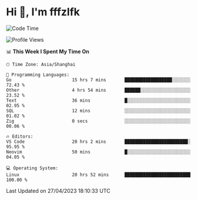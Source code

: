 # Hi 👋, I'm fffzlfk

<!--START_SECTION:waka-->
![Code Time](http://img.shields.io/badge/Code%20Time-179%20hrs%2023%20mins-blue)

![Profile Views](http://img.shields.io/badge/Profile%20Views-0-blue)

📊 **This Week I Spent My Time On** 

```text
🕑︎ Time Zone: Asia/Shanghai

💬 Programming Languages: 
Go                       15 hrs 7 mins       ██████████████████░░░░░░░   72.43 % 
Other                    4 hrs 54 mins       ██████░░░░░░░░░░░░░░░░░░░   23.52 % 
Text                     36 mins             █░░░░░░░░░░░░░░░░░░░░░░░░   02.95 % 
SQL                      12 mins             ░░░░░░░░░░░░░░░░░░░░░░░░░   01.02 % 
Zig                      0 secs              ░░░░░░░░░░░░░░░░░░░░░░░░░   00.06 % 

🔥 Editors: 
VS Code                  20 hrs 2 mins       ████████████████████████░   95.95 % 
Neovim                   50 mins             █░░░░░░░░░░░░░░░░░░░░░░░░   04.05 % 

💻 Operating System: 
Linux                    20 hrs 52 mins      █████████████████████████   100.00 % 
```


 Last Updated on 27/04/2023 18:10:33 UTC
<!--END_SECTION:waka-->
